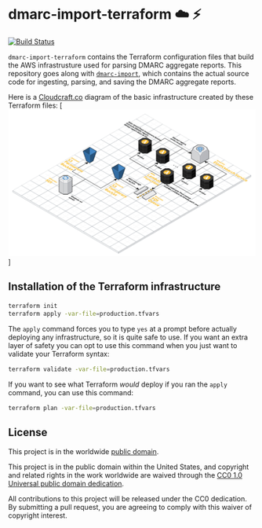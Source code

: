 # dmarc-import-terraform :cloud: :zap: #

[![Build Status](https://travis-ci.org/dhs-ncats/dmarc-import-terraform.svg?branch=develop)](https://travis-ci.org/dhs-ncats/dmarc-import-terraform)

`dmarc-import-terraform` contains the Terraform configuration files
that build the AWS infrastrusture used for parsing DMARC aggregate
reports.  This repository goes along with
[`dmarc-import`](https://github.com/dhs-ncats/dmarc-import), which
contains the actual source code for ingesting, parsing, and saving the
DMARC aggregate reports.

Here is a [Cloudcraft.co](https://cloudcraft.co) diagram of the basic
infrastructure created by these Terraform files:
[![diagram](dmarc_import.png)]

## Installation of the Terraform infrastructure ##

```bash
terraform init
terraform apply -var-file=production.tfvars
```

The `apply` command forces you to type `yes` at a prompt before
actually deploying any infrastructure, so it is quite safe to use.  If
you want an extra layer of safety you can opt to use this command when
you just want to validate your Terraform syntax:
```bash
terraform validate -var-file=production.tfvars
```

If you want to see what Terraform *would* deploy if you ran the
`apply` command, you can use this command:
```bash
terraform plan -var-file=production.tfvars
```

## License ##

This project is in the worldwide [public domain](LICENSE.md).

This project is in the public domain within the United States, and
copyright and related rights in the work worldwide are waived through
the [CC0 1.0 Universal public domain
dedication](https://creativecommons.org/publicdomain/zero/1.0/).

All contributions to this project will be released under the CC0
dedication. By submitting a pull request, you are agreeing to comply
with this waiver of copyright interest.
